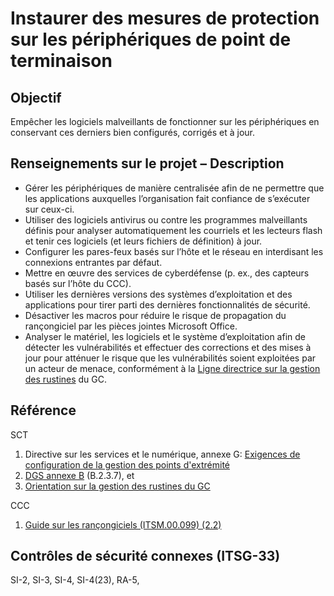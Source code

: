 # Instaurer des mesures de protection sur les périphériques de point de terminaison

## Objectif

Empêcher les logiciels malveillants de fonctionner sur les périphériques en conservant ces derniers bien configurés, corrigés et à jour.

## Renseignements sur le projet – Description

- Gérer les périphériques de manière centralisée afin de ne permettre que les applications auxquelles l’organisation fait confiance de s’exécuter sur ceux-ci.
- Utiliser des logiciels antivirus ou contre les programmes malveillants définis pour analyser automatiquement les courriels et les lecteurs flash et tenir ces logiciels (et leurs fichiers de définition) à jour.
- Configurer les pares-feux basés sur l’hôte et le réseau en interdisant les connexions entrantes par défaut.
- Mettre en œuvre des services de cyberdéfense (p. ex., des capteurs basés sur l’hôte du CCC).
- Utiliser les dernières versions des systèmes d’exploitation et des applications pour tirer parti des dernières fonctionnalités de sécurité.
- Désactiver les macros pour réduire le risque de propagation du rançongiciel par les pièces jointes Microsoft Office.
- Analyser le matériel, les logiciels et le système d’exploitation afin de détecter les vulnérabilités et effectuer des corrections et des mises à jour pour atténuer le risque que les vulnérabilités soient exploitées par un acteur de menace, conformément à la [Ligne directrice sur la gestion des rustines](https://www.canada.ca/fr/gouvernement/systeme/gouvernement-numerique/securite-confidentialite-ligne/orientation-gestion-rustines.html) du GC.

## Référence

SCT

1. Directive sur les services et le numérique, annexe G: [Exigences de configuration de la gestion des points d'extrémité](https://www.gcpedia.gc.ca/gcwiki/images/c/c8/5_-_Exigences_de_configuration_de_la_gestion_des_points_dâ€™extrÃ©mitÃ©.pdf)
2. [DGS annexe B](https://www.tbs-sct.gc.ca/pol/doc-fra.aspx?id=32611#appB) (B.2.3.7), et
3. [Orientation sur la gestion des rustines du GC](https://www.canada.ca/fr/gouvernement/systeme/gouvernement-numerique/securite-confidentialite-ligne/orientation-gestion-rustines.html)

CCC

1. [Guide sur les rançongiciels (ITSM.00.099) (2.2)](https://cyber.gc.ca/fr/orientation/guide-sur-les-rancongiciels-itsm00099)

## Contrôles de sécurité connexes (ITSG-33)

SI-2, SI-3, SI-4, SI-4(23), RA-5,
